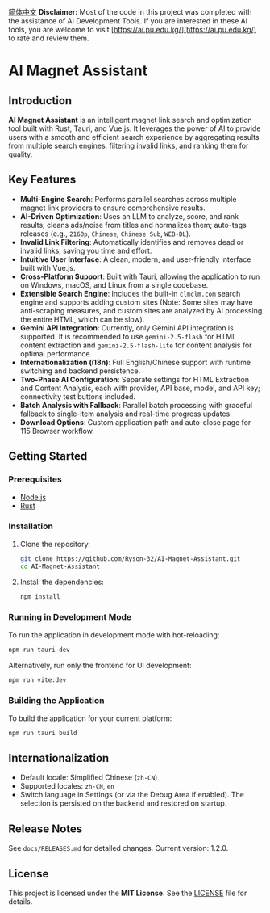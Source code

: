 [简体中文](README.zh-CN.md)
**Disclaimer:** Most of the code in this project was completed with the assistance of AI Development Tools. If you are interested in these AI tools, you are welcome to visit [https://ai.pu.edu.kg/](https://ai.pu.edu.kg/) to rate and review them.

# AI Magnet Assistant

## Introduction

**AI Magnet Assistant** is an intelligent magnet link search and optimization tool built with Rust, Tauri, and Vue.js. It leverages the power of AI to provide users with a smooth and efficient search experience by aggregating results from multiple search engines, filtering invalid links, and ranking them for quality.

## Key Features

-   **Multi-Engine Search**: Performs parallel searches across multiple magnet link providers to ensure comprehensive results.
-   **AI-Driven Optimization**: Uses an LLM to analyze, score, and rank results; cleans ads/noise from titles and normalizes them; auto-tags releases (e.g., `2160p`, `Chinese`, `Chinese Sub`, `WEB-DL`).
-   **Invalid Link Filtering**: Automatically identifies and removes dead or invalid links, saving you time and effort.
-   **Intuitive User Interface**: A clean, modern, and user-friendly interface built with Vue.js.
-   **Cross-Platform Support**: Built with Tauri, allowing the application to run on Windows, macOS, and Linux from a single codebase.
-   **Extensible Search Engine**: Includes the built-in `clmclm.com` search engine and supports adding custom sites (Note: Some sites may have anti-scraping measures, and custom sites are analyzed by AI processing the entire HTML, which can be slow).
-   **Gemini API Integration**: Currently, only Gemini API integration is supported. It is recommended to use `gemini-2.5-flash` for HTML content extraction and `gemini-2.5-flash-lite` for content analysis for optimal performance.
-   **Internationalization (i18n)**: Full English/Chinese support with runtime switching and backend persistence.
-   **Two-Phase AI Configuration**: Separate settings for HTML Extraction and Content Analysis, each with provider, API base, model, and API key; connectivity test buttons included.
-   **Batch Analysis with Fallback**: Parallel batch processing with graceful fallback to single-item analysis and real-time progress updates.
-   **Download Options**: Custom application path and auto-close page for 115 Browser workflow.

## Getting Started

### Prerequisites

-   [Node.js](https://nodejs.org/en/)
-   [Rust](https://www.rust-lang.org/tools/install)

### Installation

1.  Clone the repository:
    ```bash
    git clone https://github.com/Ryson-32/AI-Magnet-Assistant.git
    cd AI-Magnet-Assistant
    ```

2.  Install the dependencies:
    ```bash
    npm install
    ```

### Running in Development Mode

To run the application in development mode with hot-reloading:

```bash
npm run tauri dev
```

Alternatively, run only the frontend for UI development:

```bash
npm run vite:dev
```

### Building the Application

To build the application for your current platform:

```bash
npm run tauri build
```

## Internationalization

- Default locale: Simplified Chinese (`zh-CN`)
- Supported locales: `zh-CN`, `en`
- Switch language in Settings (or via the Debug Area if enabled). The selection is persisted on the backend and restored on startup.

## Release Notes

See `docs/RELEASES.md` for detailed changes. Current version: 1.2.0.

## License

This project is licensed under the **MIT License**. See the [LICENSE](LICENSE) file for details.
